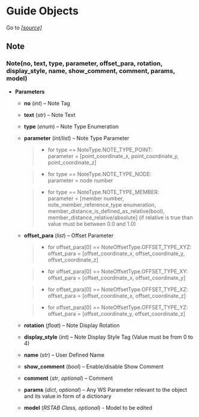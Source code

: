 # Guide Objects 

Go to *[[source]](https://github.com/Dlubal-Software/RSTAB_Python_Client/tree/main/RSTAB/GuideObjects)*


## Note


### Note(no, text, type, parameter, offset_para, rotation, display_style, name, show_comment, comment, params, model)

* **Parameters**

    
    * **no** (*int*) – Note Tag

    
    * **text** (*str*) – Note Text

    
    * **type** (*enum*) – Note Type Enumeration

    
    * **parameter** (*int/list*) – Note Type Parameter

        > * for type == NoteType.NOTE_TYPE_POINT:   
        parameter = [point_coordinate_x, point_coordinate_y, point_coordinate_z]
                
        > * for type == NoteType.NOTE_TYPE_NODE:    
        parameter = node number
                
        > * for type == NoteType.NOTE_TYPE_MEMBER:  
        parameter = [member number, note_member_reference_type enumeration, member_distance_is_defined_as_relative(bool), member_distance_relative/absolute] (if relative is true than value must be between 0.0 and 1.0)

    
    * **offset_para** (*list*) – Offset Parameter

        > * for offset_para[0] == NoteOffsetType.OFFSET_TYPE_XYZ:   
        offset_para = [offset_coordinate_x, offset_coordinate_y, offset_coordinate_z]
    
        > * for offset_para[0] == NoteOffsetType.OFFSET_TYPE_XY:    
        offset_para = [offset_coordinate_x, offset_coordinate_y]
    
        > * for offset_para[0] == NoteOffsetType.OFFSET_TYPE_XZ:    
        offset_para = [offset_coordinate_x, offset_coordinate_z]
    
        > * for offset_para[0] == NoteOffsetType.OFFSET_TYPE_YZ:    
        offset_para = [offset_coordinate_y, offset_coordinate_z]

    
    * **rotation** (*float*) – Note Display Rotation

    
    * **display_style** (*int*) – Note Display Style Tag (Value must be from 0 to 4)

    
    * **name** (*str*) – User Defined Name

    
    * **show_comment** (*bool*) – Enable/disable Show Comment


    * **comment** (*str*, *optional*) – Comment


    * **params** (*dict*, *optional*) – Any WS Parameter relevant to the object and its value in form of a dictionary


    * **model** (*RSTAB Class, optional*) - Model to be edited


